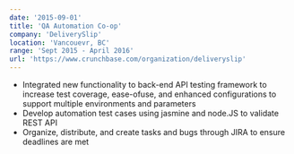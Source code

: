 ```yaml
---
date: '2015-09-01'
title: 'QA Automation Co-op'
company: 'DeliverySlip'
location: 'Vancouevr, BC'
range: 'Sept 2015 - April 2016'
url: 'https://www.crunchbase.com/organization/deliveryslip'
---
```


- Integrated new functionality to back-end API testing framework to increase test coverage, ease-ofuse, and enhanced configurations to support multiple environments and parameters
- Develop automation test cases using jasmine and node.JS to validate REST API
- Organize, distribute, and create tasks and bugs through JIRA to ensure deadlines are met

